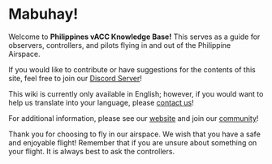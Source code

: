 # Mabuhay!

Welcome to **Philippines vACC Knowledge Base!** This serves as a guide for observers, controllers, and pilots flying in and out of the Philippine Airspace.

If you would like to contribute or have suggestions for the contents of this site, feel free to join our [Discord Server](https://vats.im/vatphil-discord)!

This wiki is currently only available in English; however, if you would want to help us translate into your language, please [contact us](mailto:staff@vatphil.com)!

For additional information, please see our [website](https://vatphil.com) and join our [community](https://vats.im/vatphil-discord)!

Thank you for choosing to fly in our airspace. We wish that you have a safe and enjoyable flight! Remember that if you are unsure about something on your flight. It is always best to ask the controllers.